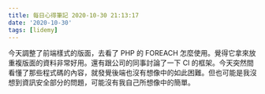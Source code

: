 ```yaml
---
title: 每日心得筆記 2020-10-30 21:13:17
date: '2020-10-30'
tags: [lidemy]
---
```


今天調整了前端樣式的版面，去看了 PHP 的 FOREACH 怎麼使用。覺得它拿來放重複版面的資料非常好用。還有跟公司的同事討論了一下 CI 的框架。今天突然間看懂了那些程式碼的內容，就發覺後端也沒有想像中的如此困難。但也可能是我沒想到資訊安全部分的問題，可能沒有我自己所想像中的簡單。

